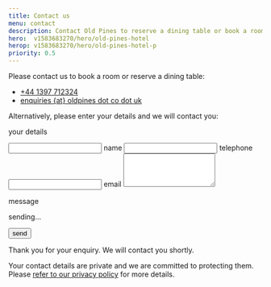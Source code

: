 ```yaml
---
title: Contact us
menu: contact
description: Contact Old Pines to reserve a dining table or book a room for your next vacation.
hero:  v1583683270/hero/old-pines-hotel
herop: v1583683270/hero/old-pines-hotel-p
priority: 0.5
---
```


Please contact us to book a room or reserve a dining table:

<ul class="contact">
<li data-revealer="left"><a href="tel:+44-1397-712324" class="icon phone">+44 1397 712324</a></li>
<li data-revealer="right"><a href="#" class="icon email">enquiries {at} oldpines dot co dot uk</a></li>
</ul>

<form action="https://www.optimalworks.net/ws/enquiry/" method="post" class="validator">

  <p>Alternatively, please enter your details and we will contact you:</p>

  <div class="formgrid">

  <p>your details</p>

  <input type="text" id="name" name="name" autocomplete="name" value="" required="required" maxlength="50" />
  <label for="name">name</label>

  <input type="tel" id="telephone" name="telephone" autocomplete="tel" value="" minlength="6" maxlength="20" />
  <label for="telephone">telephone</label>

  <input type="email" id="email" name="email" autocomplete="email" value="" required="required" minlength="6" maxlength="80" />
  <label for="email">email</label>

  <textarea id="query" name="query" rows="4" cols="20" maxlength="500"></textarea>
  <label for="query">message</label>

  <p class="error"></p>

  <p class="submit">sending...</p>

  <button type="submit" name="submit" value="send">send</button>

  </div>

  <p class="posted">Thank you for your enquiry. We will contact you shortly.</p>

</form>

Your contact details are private and we are committed to protecting them. Please [refer to our privacy policy]([root]privacy/) for more details.
